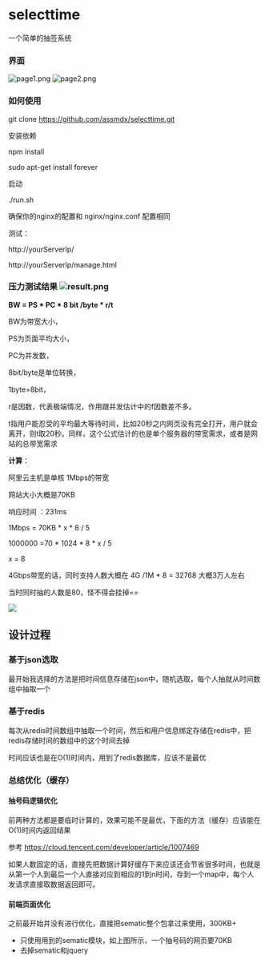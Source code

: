 ﻿# selecttime

  一个简单的抽签系统

### 界面
  ![page1.png](test/page1.png)
  ![page2.png](test/page2.png)

### 如何使用

  git clone https://github.com/assmdx/selecttime.git

安装依赖

  npm install

  sudo apt-get install forever

启动

  ./run.sh

确保你的nginx的配置和 nginx/nginx.conf 配置相同

测试：

  http://yourServerIp/

  http://yourServerIp/manage.html

### 压力测试结果  ![result.png](test/result.png)
**BW = PS * PC * 8 bit /byte * r/t**

BW为带宽大小，

PS为页面平均大小，

PC为并发数，

8bit/byte是单位转换，

1byte=8bit，

r是因数，代表极端情况，作用跟并发估计中的f因数差不多。

t指用户能忍受的平均最大等待时间，比如20秒之内网页没有完全打开，用户就会离开，则t取20秒。同样，这个公式估计的也是单个服务器的带宽需求，或者是网站的总带宽需求

**计算**：

阿里云主机是单核 1Mbps的带宽

网站大小大概是70KB

响应时间 ：231ms

1Mbps = 70KB * x * 8 / 5

1000000 =70 * 1024 * 8  * x / 5 

x = 8

4Gbps带宽的话，同时支持人数大概在 4G /1M * 8 = 32768 大概3万人左右

当时同时抽的人数是80，怪不得会挂掉==



![](./size.png)



## 设计过程

### 基于json选取

最开始我选择的方法是把时间信息存储在json中，随机选取，每个人抽就从时间数组中抽取一个

### 基于redis

每次从redis时间数组中抽取一个时间，然后和用户信息绑定存储在redis中，把redis存储时间的数组中的这个时间去掉

时间应该也是在O(1)时间内，用到了redis数据库，应该不是最优

### 总结优化（缓存）

#### 抽号码逻辑优化

前两种方法都是要临时计算的，效果可能不是最优，下面的方法（缓存）应该能在O(1)时间内返回结果

参考 https://cloud.tencent.com/developer/article/1007469

如果人数固定的话，直接先把数据计算好缓存下来应该还会节省很多时间，也就是从第一个人到最后一个人直接对应到相应的1到n时间，存到一个map中，每个人发请求直接取数据返回即可。

#### 前端页面优化

之前最开始并没有进行优化，直接把sematic整个包拿过来使用，300KB+

- 只使用用到的sematic模块，如上图所示，一个抽号码的网页要70KB
- 去掉sematic和jquery